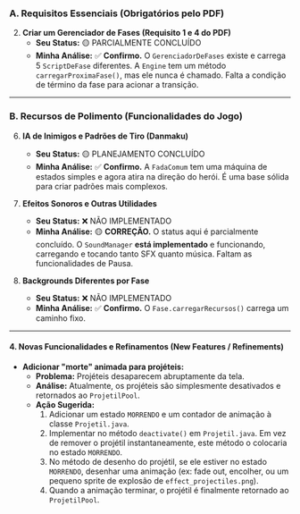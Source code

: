 ### A. Requisitos Essenciais (Obrigatórios pelo PDF)

2.  **Criar um Gerenciador de Fases (Requisito 1 e 4 do PDF)**
    *   **Seu Status:** 🟡 PARCIALMENTE CONCLUÍDO
    *   **Minha Análise:** ✅ **Confirmo.** O `GerenciadorDeFases` existe e carrega 5 `ScriptDeFase` diferentes. A `Engine` tem um método `carregarProximaFase()`, mas ele nunca é chamado. Falta a condição de término da fase para acionar a transição.

---

### B. Recursos de Polimento (Funcionalidades do Jogo)

6.  **IA de Inimigos e Padrões de Tiro (Danmaku)**
    *   **Seu Status:** 🟡 PLANEJAMENTO CONCLUÍDO
    *   **Minha Análise:** ✅ **Confirmo.** A `FadaComum` tem uma máquina de estados simples e agora atira na direção do herói. É uma base sólida para criar padrões mais complexos.

9.  **Efeitos Sonoros e Outras Utilidades**
    *   **Seu Status:** ❌ NÃO IMPLEMENTADO
    *   **Minha Análise:** 🟡 **CORREÇÃO.** O status aqui é parcialmente concluído. O `SoundManager` **está implementado** e funcionando, carregando e tocando tanto SFX quanto música. Faltam as funcionalidades de Pausa.

10. **Backgrounds Diferentes por Fase**
    *   **Seu Status:** ❌ NÃO IMPLEMENTADO
    *   **Minha Análise:** ✅ **Confirmo.** O `Fase.carregarRecursos()` carrega um caminho fixo.

---

#### **4. Novas Funcionalidades e Refinamentos (New Features / Refinements)**

*   **Adicionar "morte" animada para projéteis:**
    *   **Problema:** Projéteis desaparecem abruptamente da tela.
    *   **Análise:** Atualmente, os projéteis são simplesmente desativados e retornados ao `ProjetilPool`.
    *   **Ação Sugerida:**
        1.  Adicionar um estado `MORRENDO` e um contador de animação à classe `Projetil.java`.
        2.  Implementar no método `deactivate()` em `Projetil.java`. Em vez de remover o projétil instantaneamente, este método o colocaria no estado `MORRENDO`.
        3.  No método de desenho do projétil, se ele estiver no estado `MORRENDO`, desenhar uma animação (ex: fade out, encolher, ou um pequeno sprite de explosão de `effect_projectiles.png`).
        4.  Quando a animação terminar, o projétil é finalmente retornado ao `ProjetilPool`.